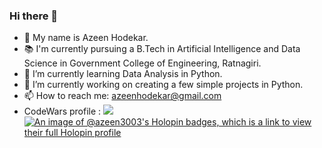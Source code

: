 ### Hi there 👋
- 🙂 My name is Azeen Hodekar.
- 📚 I'm currently pursuing a B.Tech in Artificial Intelligence and Data Science in Government College of Engineering, Ratnagiri.
- 🌱 I’m currently learning Data Analysis in Python. 
- 🔭 I’m currently working on creating a few simple projects in Python.
- 📫 How to reach me: azeenhodekar@gmail.com
- CodeWars profile : <img src="https://www.codewars.com/users/Azeen3003/badges/small">
[![An image of @azeen3003's Holopin badges, which is a link to view their full Holopin profile](https://holopin.me/azeen3003)](https://holopin.io/@azeen3003)

<!--
**Azeen3003/Azeen3003** is a ✨ _special_ ✨ repository because its `README.md` (this file) appears on your GitHub profile.

Here are some ideas to get you started:

- 🔭 I’m currently working on ...
- 🌱 I’m currently learning ...
- 👯 I’m looking to collaborate on ...
- 🤔 I’m looking for help with ...
- 💬 Ask me about ...
- 📫 How to reach me: ...
- 😄 Pronouns: ...
- ⚡ Fun fact: ...
-->
